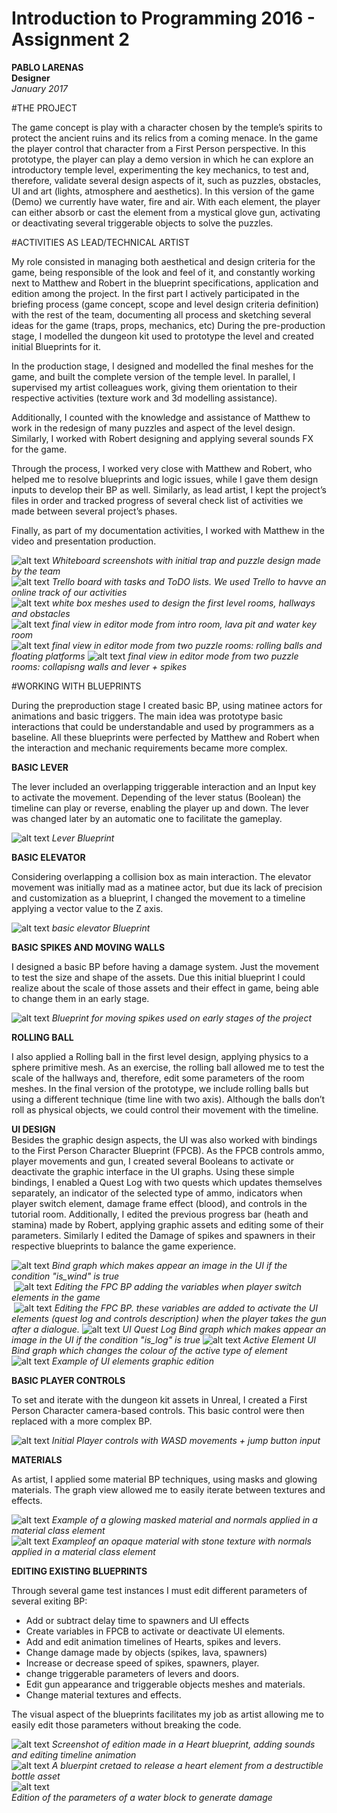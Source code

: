 # Introduction to Programming 2016 - Assignment 2  
**PABLO LARENAS**  
**Designer**  
*January 2017*

#THE PROJECT

The game concept is play with a character chosen by the temple’s spirits to protect the ancient ruins and its relics from a coming menace. In the game the player control that character from a First Person perspective.
In this prototype, the player can play a demo version in which he can explore an introductory temple level, experimenting the key mechanics, to test and, therefore, validate several design aspects of it, such as puzzles, obstacles, UI and art (lights, atmosphere and aesthetics).
In this version of the game (Demo) we currently have water, fire and air. With each element, the player can either absorb or cast the element from a mystical glove gun, activating or deactivating several triggerable objects to solve the puzzles. 

#ACTIVITIES AS LEAD/TECHNICAL ARTIST

My role consisted in managing both aesthetical and design criteria for the game, being responsible of the look and feel of it, and constantly working next to Matthew and Robert in the blueprint specifications, application and edition among the project. 
In the first part I actively participated in the briefing process (game concept, scope and level design criteria definition) with the rest of the team, documenting all process and sketching several ideas for the game (traps, props, mechanics, etc) 
During the pre-production stage, I modelled the dungeon kit used to prototype the level and created initial Blueprints for it.  

In the production stage, I designed and modelled the final meshes for the game, and built the complete version of the temple level. In parallel, I supervised my artist colleagues work, giving them orientation to their respective activities (texture work and 3d modelling assistance).  

Additionally, I counted with the knowledge and assistance of Matthew to work in the redesign of many puzzles and aspect of the level design. Similarly, I worked with Robert designing and applying several sounds FX for the game.  

Through the process, I worked very close with Matthew and Robert, who helped me to resolve blueprints and logic issues, while I gave them design inputs to develop their BP as well. Similarly, as lead artist, I kept the project’s files in order and tracked progress of several check list of activities we made between several project’s phases.  

Finally, as part of my documentation activities, I worked with Matthew in the video and presentation production.

![alt text](blueprint_screenshots/Pablo/p_04.png)
*Whiteboard screenshots with initial trap and puzzle design made by the team*  
![alt text](blueprint_screenshots/Pablo/p_05.png)
*Trello board with tasks and ToDO lists. We used Trello to havve an online track of our activities*  
![alt text](blueprint_screenshots/Pablo/p_06.png)
*white box meshes used to design the first level rooms, hallways and obstacles*  
![alt text](blueprint_screenshots/Pablo/p_1.png)
*final view in editor mode from intro room, lava pit and water key room*  
![alt text](blueprint_screenshots/Pablo/p_02.png)
*final view in editor mode from two puzzle rooms: rolling balls and floating platforms* 
![alt text](blueprint_screenshots/Pablo/p_03.png)
*final view in editor mode from two puzzle rooms: collapisng walls and lever + spikes* 


#WORKING WITH BLUEPRINTS

During the preproduction stage I created basic BP, using matinee actors for animations and basic triggers. The main idea was prototype basic interactions that could be understandable and used by programmers as a baseline. 
All these blueprints were perfected by Matthew and Robert when the interaction and mechanic requirements became more complex.  

**BASIC LEVER**  

The lever included an overlapping triggerable interaction and an Input key to activate the movement. Depending of the lever status (Boolean) the timeline can play or reverse, enabling the player up and down. The lever was changed later by an automatic one to facilitate the gameplay.  

![alt text](blueprint_screenshots/Pablo/Lever_BP.png)
*Lever Blueprint*  

**BASIC ELEVATOR**  

Considering overlapping a collision box as main interaction. The elevator movement was initially mad as a matinee actor, but due its lack of precision and customization as a blueprint, I changed the movement to a timeline applying a vector value to the Z axis.  
  
![alt text](blueprint_screenshots/Pablo/Elevator_BP.png)
*basic elevator Blueprint*  

**BASIC SPIKES AND MOVING WALLS**  

I designed a basic BP before having a damage system. Just the movement to test the size and shape of the assets. Due this initial blueprint I could realize about the scale of those assets and their effect in game, being able to change them in an early stage.  
  
  ![alt text](blueprint_screenshots/Pablo/Spikes_BP.png)
*Blueprint for moving spikes used on early stages of the project*    

**ROLLING BALL**  

I also applied a Rolling ball in the first level design, applying physics to a sphere primitive mesh. As an exercise, the rolling ball allowed me to test the scale of the hallways and, therefore, edit some parameters of the room meshes. 
In the final version of the prototype, we include rolling balls but using a different technique (time line with two axis). Although the balls don’t roll as physical objects, we could control their movement with the timeline.  

**UI DESIGN**  
Besides the graphic design aspects, the UI was also worked with bindings to the First Person Character Blueprint (FPCB). 
As the FPCB controls ammo, player movements and gun, I created several Booleans to activate or deactivate the graphic interface in the UI graphs. Using these simple bindings, I enabled a Quest Log with two quests which updates themselves separately, an indicator of the selected type of ammo, indicators when player switch element, damage frame effect (blood), and controls in the tutorial room. Additionally, I edited the previous progress bar (heath and stamina) made by Robert, applying graphic assets and editing some of their parameters. Similarly I edited the Damage of spikes and spawners in their respective blueprints to balance the game experience.  
  
  ![alt text](blueprint_screenshots/Pablo/UI_1.png)
*Bind graph which makes appear an image in the UI if the condition "is_wind" is true*  
  ![alt text](blueprint_screenshots/Pablo/UI_2.png)
*Editing the FPC BP adding the variables when player switch elements in the game*  
  ![alt text](blueprint_screenshots/Pablo/UI_3.png)
*Editing the FPC BP. these variables are added to activate the UI elements (quest log and controls description) when the player takes the gun after a dialogue.*
  ![alt text](blueprint_screenshots/Pablo/UI_4.png)
*UI Quest Log Bind graph which makes appear an image in the UI if the condition "is_log" is true* 
  ![alt text](blueprint_screenshots/Pablo/UI_5.png)
*Active Element UI Bind graph which changes the colour of the active type of element* 
  ![alt text](blueprint_screenshots/Pablo/UI_6.png)
*Example of UI elements graphic edition*   

**BASIC PLAYER CONTROLS**  

To set and iterate with the dungeon kit assets in Unreal, I created a First Person Character camera-based controls. This basic control were then replaced with a more complex BP.  
  
  ![alt text](blueprint_screenshots/Pablo/FPC_BP.png)
*Initial Player controls with WASD movements + jump button input*    

**MATERIALS**  

As artist, I applied some material BP techniques, using masks and glowing materials. The graph view allowed me to easily iterate between textures and effects. 
   
![alt text](blueprint_screenshots/Pablo/material.png)
*Example of a glowing masked material and normals applied in a material class element*    
![alt text](blueprint_screenshots/Pablo/material_02.png)
*Exampleof an opaque material with stone texture with normals applied in a material class element*    

**EDITING EXISTING BLUEPRINTS**  

Through several game test instances I must edit different parameters of several exiting BP:
- Add or subtract delay time to spawners and UI effects
- Create variables in FPCB to activate or deactivate UI elements.
- Add and edit animation timelines of Hearts, spikes and levers. 
- Change damage made by objects (spikes, lava, spawners)
- Increase or decrease speed of spikes, spawners, player.
- change triggerable parameters of levers and doors. 
- Edit gun appearance and triggerable objects meshes and materials.  
- Change material textures and effects.

The visual aspect of the blueprints facilitates my job as artist allowing me to easily edit those parameters without breaking the code. 
  
![alt text](blueprint_screenshots/Pablo/heart.png)
*Screenshot of edition made in a Heart blueprint, adding sounds and editing timeline animation*    
![alt text](blueprint_screenshots/Pablo/heart_pot.png)
*A bluerpint cretaed to release a heart element from a destructible bottle asset*    
![alt text](blueprint_screenshots/Pablo/lava.png)  
*Edition of the parameters of a water block to generate damage*    



